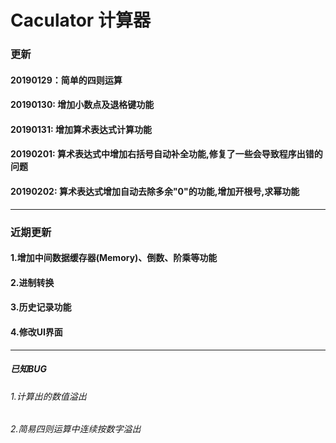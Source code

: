 # Caculator 计算器
###	更新	
####	20190129：简单的四则运算
####    20190130: 增加小数点及退格键功能
####    20190131: 增加算术表达式计算功能
####    20190201: 算术表达式中增加右括号自动补全功能,修复了一些会导致程序出错的问题
####    20190202: 算术表达式增加自动去除多余"0"的功能,增加开根号,求幂功能
***
###	近期更新
####	1.增加中间数据缓存器(Memory)、倒数、阶乘等功能
####	2.进制转换
####	3.历史记录功能
####	4.修改UI界面
***
#####	已知BUG
######	1.计算出的数值溢出
######	2.简易四则运算中连续按数字溢出